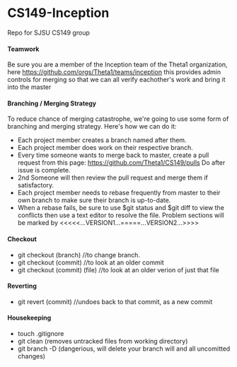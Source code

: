 # CS149-Inception
Repo for SJSU CS149 group

#### Teamwork
Be sure you are a member of the Inception team of the Theta1 organization, here https://github.com/orgs/Theta1/teams/inception this provides admin controls for merging so that we can all verify eachother's work and bring it into the master

#### Branching / Merging Strategy
To reduce chance of merging catastrophe, we're going to use some form of branching
and merging strategy. Here's how we can do it:

- Each project member creates a branch named after them.
- Each project member does work on their respective branch.
- Every time someone wants to merge back to master, create a pull request from this page: https://github.com/Theta1/CS149/pulls Do after issue is complete.
- 2nd Someone will then review the pull request and merge them if satisfactory. 
- Each project member needs to rebase frequently from master to their own branch to make sure their branch 
is up-to-date.
- When a rebase fails, be sure to use $git status and $git diff to view the conflicts then use a text editor to resolve the file. Problem sections will be marked by <<<<<...VERSION1...=====...VERSION2...>>>>

#### Checkout 
- git checkout (branch) //to change branch.
- git checkout (commit) //to look at an older commit
- git checkout (commit) (file) //to look at an older verion of just that file

#### Reverting
- git revert (commit) //undoes back to that commit, as a new commit

#### Housekeeping
- touch .gitignore
- git clean (removes untracked files from working directory)
- git branch -D <branch> (dangerious, will delete your branch will and all uncomitted changes)
